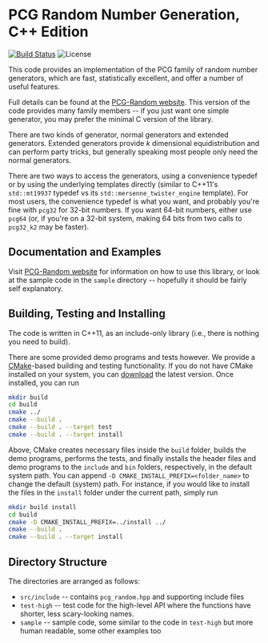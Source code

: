 # PCG Random Number Generation, C++ Edition

[![Build Status][unix-img]][unix-link] ![License][license-img]

[unix-img]: https://img.shields.io/travis/com/imneme/pcg-cpp/master.svg
[unix-link]: https://travis-ci.com/imneme/pcg-cpp
[license-img]: https://img.shields.io/badge/license-MIT%2FApache--2.0-blue.svg

[PCG-Random website]: http://www.pcg-random.org

This code provides an implementation of the PCG family of random number
generators, which are fast, statistically excellent, and offer a number of
useful features.

Full details can be found at the [PCG-Random website].  This version
of the code provides many family members -- if you just want one
simple generator, you may prefer the minimal C version of the library.

There are two kinds of generator, normal generators and extended generators.
Extended generators provide *k* dimensional equidistribution and can perform
party tricks, but generally speaking most people only need the normal
generators.

There are two ways to access the generators, using a convenience typedef
or by using the underlying templates directly (similar to C++11's `std::mt19937` typedef vs its `std::mersenne_twister_engine` template).  For most users, the convenience typedef is what you want, and probably you're fine with `pcg32` for 32-bit numbers.  If you want 64-bit numbers, either use `pcg64` (or, if you're on a 32-bit system, making 64 bits from two calls to `pcg32_k2` may be faster).

## Documentation and Examples

Visit [PCG-Random website] for information on how to use this library, or look
at the sample code in the `sample` directory -- hopefully it should be fairly
self explanatory.

## Building, Testing and Installing

The code is written in C++11, as an include-only library (i.e., there is
nothing you need to build).

There are some provided demo programs and tests however. We provide a
[CMake](https://cmake.org/)-based building and testing functionality. If you
do not have CMake installed on your system, you can
[download](https://cmake.org/download/) the latest version. Once installed, you
can run

```bash
mkdir build
cd build
cmake ../
cmake --build .
cmake --build . --target test
cmake --build . --target install
```

Above, CMake creates necessary files inside the `build` folder, builds the demo
programs, performs the tests, and finally installs the header files and demo
programs to the `include` and `bin` folders, respectively, in the default system
path. You can append `-D CMAKE_INSTALL_PREFIX=<folder_name>` to change the
default (system) path. For instance, if you would like to install the files in
the `install` folder under the current path, simply run

```bash
mkdir build install
cd build
cmake -D CMAKE_INSTALL_PREFIX=../install ../
cmake --build .
cmake --build . --target install
```

## Directory Structure

The directories are arranged as follows:

* `src/include` -- contains `pcg_random.hpp` and supporting include files
* `test-high` -- test code for the high-level API where the functions have
  shorter, less scary-looking names.
* `sample` -- sample code, some similar to the code in `test-high` but more
  human readable, some other examples too

